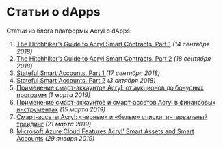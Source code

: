 # Статьи о dApps

Статьи из блога платформы Acryl о dApps:

1. [The Hitchhiker’s Guide to Acryl Smart Contracts. Part 1](https://blog.acrylplatform.com/the-hitchhikers-guide-to-acryl-smart-contracts-part-1-b80aa47a745a) _(14 сентября 2018)_
2. [The Hitchhiker’s Guide to Acryl Smart Contracts. Part 2](https://blog.acrylplatform.com/the-hitchhikers-guide-to-acryl-smart-contracts-part-2-44621fd5a007) _(18 сентября 2018)_
3. [Stateful Smart Accounts. Part 1 ](https://blog.acrylplatform.com/stateful-smart-accounts-part-1-315731d8c06) _(17 сентября 2018)_
4. [Stateful Smart Accounts. Part 2](https://blog.acrylplatform.com/stateful-smart-accounts-part-2-implementing-erc-20-and-nft-erc-721-step-by-step-7bac364fdadb) _(3 октября 2018)_
5. [Применение смарт-аккаунтов Acryl: от аукционов до бонусных программ](https://habr.com/en/company/acryl/blog/442238/) _(1 мартa 2019)_
6. [Применение смарт-аккаунтов и смарт-ассетов Acryl в финансовых инструментах](https://habr.com/ru/company/acryl/blog/443836/) _(15 мартa 2019)_
7. [Смарт-ассеты Acryl: «черные» и «белые» списки, интервальный трейдинг](https://habr.com/ru/company/acryl/blog/444686/) _(21 мартa 2019)_
8. [Microsoft Azure Cloud Features Acryl’ Smart Assets and Smart Accounts](https://blog.acrylplatform.com/microsoft-azure-cloud-features-acryl-smart-assets-and-smart-accounts-1a71b3c23c2b) _(29 января 2019)_
